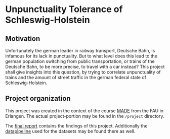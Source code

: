 # Unpunctuality Tolerance of Schleswig-Holstein

## Motivation
Unfortunately the german leader in railway transport, Deutsche Bahn, is infamous for its lack in punctuality. But to what level does this lead to the german population switching from public transportation, or trains of the Deutsche Bahn, to be more precise, to travel with a car instead? This project shall give insights into this question, by trying to correlate unpunctuality of trains and the amount of street traffic in the german federal state of Schleswig-Holstein.

## Project organization
This project was created in the context of the course [MADE](https://oss.cs.fau.de/teaching/specific/made/) from the FAU in Erlangen. The actual project-portion may be found in the `/project` directory.

The [final report](/project/report.ipynb) contains the findings of this project. Additionally the [datapipeline](/project/main_pipeline.py) used for the datasets may be found there as well. 